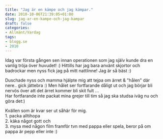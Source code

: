 ```yaml
---
title: "Jag är en kämpe och jag kämpar."
date: 2010-10-06T21:39:05+01:00
slug: jag-ar-en-kampe-och-jag-kampar
draft: false
categories:
- Allmänt/Vardag
tags:
- blogg.se
- 2010
---
```

Idag var första gången sen innan operationen som jag själv kunde dra en vanlig tröja över huvudet! :) Hittills har jag bara använt skjortor och badrockar men nyss fick jag på mitt nattlinne! Jag är så bäst :)  
  
  
Duschade nyss och mamma hjälpte mig att tejpa om ärret & "hålen" där nere.. gick jättebra :) Men hålet ser fortfarande dåligt ut och jag börjar bli nervös över att det ärret kommer bli skit fult ...  
Har fortfarande inte packat mina grejer till tim så jag ska studsa iväg nu och göra det:)  
  
Kvällen som är kvar ser ut såhär för mig.  
1\. packa alltihopa  
2\. käka något gott och  
3\. mysa med någon film framför tvn med pappa eller spela, beror på om pappa är pepp eller inte :)